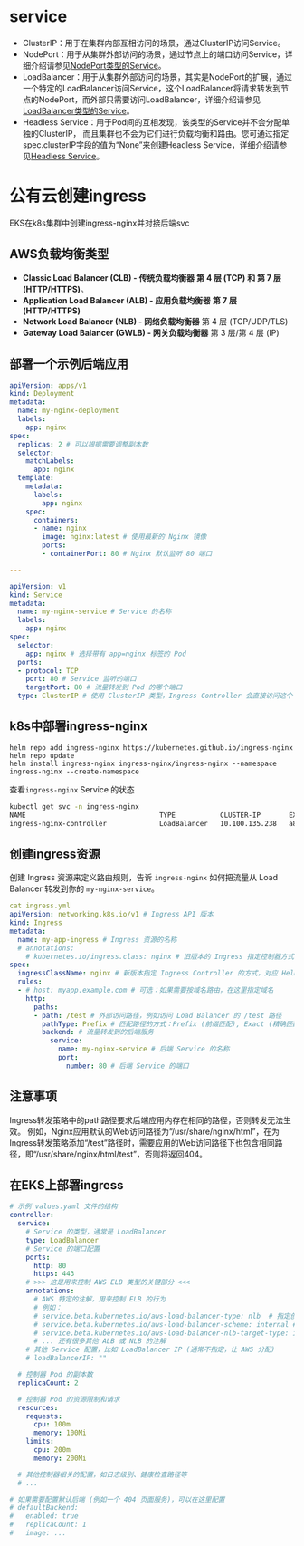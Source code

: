 # service
- ClusterIP：用于在集群内部互相访问的场景，通过ClusterIP访问Service。
- NodePort：用于从集群外部访问的场景，通过节点上的端口访问Service，详细介绍请参见[NodePort类型的Service](https://support.huaweicloud.com/basics-cce/kubernetes_0024.html#kubernetes_0024__section1175215413159)。
- LoadBalancer：用于从集群外部访问的场景，其实是NodePort的扩展，通过一个特定的LoadBalancer访问Service，这个LoadBalancer将请求转发到节点的NodePort，而外部只需要访问LoadBalancer，详细介绍请参见[LoadBalancer类型的Service](https://support.huaweicloud.com/basics-cce/kubernetes_0024.html#kubernetes_0024__section7151144411279)。
- Headless Service：用于Pod间的互相发现，该类型的Service并不会分配单独的ClusterIP， 而且集群也不会为它们进行负载均衡和路由。您可通过指定spec.clusterIP字段的值为“None”来创建Headless Service，详细介绍请参见[Headless Service](https://support.huaweicloud.com/basics-cce/kubernetes_0024.html#kubernetes_0024__section10301171915541)。

# 公有云创建ingress
EKS在k8s集群中创建ingress-nginx并对接后端svc
## AWS负载均衡类型
- **Classic Load Balancer (CLB) - 传统负载均衡器**  **第 4 层 (TCP) 和 第 7 层 (HTTP/HTTPS)**。
- **Application Load Balancer (ALB) - 应用负载均衡器**  **第 7 层 (HTTP/HTTPS)**
- **Network Load Balancer (NLB) - 网络负载均衡器**   第 4 层 (TCP/UDP/TLS)
- **Gateway Load Balancer (GWLB) - 网关负载均衡器**  第 3 层/第 4 层 (IP)


## 部署一个示例后端应用
```yaml
apiVersion: apps/v1
kind: Deployment
metadata:
  name: my-nginx-deployment
  labels:
    app: nginx
spec:
  replicas: 2 # 可以根据需要调整副本数
  selector:
    matchLabels:
      app: nginx
  template:
    metadata:
      labels:
        app: nginx
    spec:
      containers:
      - name: nginx
        image: nginx:latest # 使用最新的 Nginx 镜像
        ports:
        - containerPort: 80 # Nginx 默认监听 80 端口

---

apiVersion: v1
kind: Service
metadata:
  name: my-nginx-service # Service 的名称
  labels:
    app: nginx
spec:
  selector:
    app: nginx # 选择带有 app=nginx 标签的 Pod
  ports:
  - protocol: TCP
    port: 80 # Service 监听的端口
    targetPort: 80 # 流量转发到 Pod 的哪个端口
  type: ClusterIP # 使用 ClusterIP 类型，Ingress Controller 会直接访问这个 Service
```
## k8s中部署ingress-nginx
```
helm repo add ingress-nginx https://kubernetes.github.io/ingress-nginx
helm repo update
helm install ingress-nginx ingress-nginx/ingress-nginx --namespace ingress-nginx --create-namespace
```
查看`ingress-nginx` Service 的状态
```bash
kubectl get svc -n ingress-nginx
NAME                                 TYPE           CLUSTER-IP       EXTERNAL-IP                                                                   PORT(S)                      AGE
ingress-nginx-controller             LoadBalancer   10.100.135.238   a8ec8ea373f1241cf9e150659883a225-583513922.ap-southeast-1.elb.amazonaws.com   80:31986/TCP,443:31445/TCP   50m
```
## 创建ingress资源
创建 Ingress 资源来定义路由规则，告诉 `ingress-nginx` 如何把流量从 Load Balancer 转发到你的 `my-nginx-service`。
```yaml
cat ingress.yml 
apiVersion: networking.k8s.io/v1 # Ingress API 版本
kind: Ingress
metadata:
  name: my-app-ingress # Ingress 资源的名称
  # annotations:
    # kubernetes.io/ingress.class: nginx # 旧版本的 Ingress 指定控制器方式
spec:
  ingressClassName: nginx # 新版本指定 Ingress Controller 的方式，对应 Helm Chart 安装时注册的 IngressClass
  rules:
  - # host: myapp.example.com # 可选：如果需要按域名路由，在这里指定域名
    http:
      paths:
      - path: /test # 外部访问路径，例如访问 Load Balancer 的 /test 路径
        pathType: Prefix # 匹配路径的方式：Prefix (前缀匹配), Exact (精确匹配), ImplementationSpecific (实现自定义)
        backend: # 流量转发到的后端服务
          service:
            name: my-nginx-service # 后端 Service 的名称
            port:
              number: 80 # 后端 Service 的端口
```
## 注意事项
Ingress转发策略中的path路径要求后端应用内存在相同的路径，否则转发无法生效。
例如，Nginx应用默认的Web访问路径为“/usr/share/nginx/html”，在为Ingress转发策略添加“/test”路径时，需要应用的Web访问路径下也包含相同路径，即“/usr/share/nginx/html/test”，否则将返回404。
## 在EKS上部署ingress
```yaml
# 示例 values.yaml 文件的结构
controller:
  service:
    # Service 的类型，通常是 LoadBalancer
    type: LoadBalancer
    # Service 的端口配置
    ports:
      http: 80
      https: 443
    # >>> 这是用来控制 AWS ELB 类型的关键部分 <<<
    annotations:
      # AWS 特定的注解，用来控制 ELB 的行为
      # 例如：
      # service.beta.kubernetes.io/aws-load-balancer-type: nlb  # 指定创建 NLB
      # service.beta.kubernetes.io/aws-load-balancer-scheme: internal # 创建内部 ELB
      # service.beta.kubernetes.io/aws-load-balancer-nlb-target-type: ip # NLB 目标类型为 IP
      # ... 还有很多其他 ALB 或 NLB 的注解
    # 其他 Service 配置，比如 LoadBalancer IP (通常不指定，让 AWS 分配)
    # loadBalancerIP: ""

  # 控制器 Pod 的副本数
  replicaCount: 2

  # 控制器 Pod 的资源限制和请求
  resources:
    requests:
      cpu: 100m
      memory: 100Mi
    limits:
      cpu: 200m
      memory: 200Mi

  # 其他控制器相关的配置，如日志级别、健康检查路径等
  # ...

# 如果需要配置默认后端 (例如一个 404 页面服务)，可以在这里配置
# defaultBackend:
#   enabled: true
#   replicaCount: 1
#   image: ...
```
